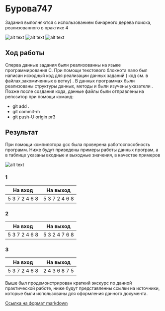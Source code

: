 # **Бурова747**

Задания выполняются с использованием бинарного дерева поиска, реализованного в практике 4

![alt text](https://pp.userapi.com/c845418/v845418598/1dd21e/Fl2OhX_V30A.jpg)
![alt text](https://pp.userapi.com/c845418/v845418598/1dd226/niNMKN8ftVE.jpg)
![alt text](https://pp.userapi.com/c845418/v845418598/1dd22e/mpHMuxdN09U.jpg)

## **Ход работы**

Сперва данные задания были реализованны на языке программирования C. При помощи текстового блокнота nano был написан исходный код для реализации данных заданий ( код см. в файлах,закомиченных в ветку) . В данных программах были реализованы структуры данных, методы и были изучены указатели . Позже после создания кода, данные файлы были отправлены на репозитор при помощи команд:

- git add .
- git commit-m
- git push-U origin pr3

## **Результат**

При помощи компилятора gcc была проверена работоспособность программ. Ниже будут приведены примеры работы данных програм, а в таблице указаны входные и выходные значения, в качестве примеров

![alt text](https://pp.userapi.com/c850224/v850224680/118ffc/rqRRo9bzWjU.jpg)

### **1**

| На вход       | На выход      | 
| ------------- |:-------------:|
| 5 3 7 2 4 6 8 | 5 3 7 2 4 6 8 |

### **2**

| На вход       | На выход      | 
| ------------- |:-------------:|
| 5 3 7 2 4 6 8 | 5 3 2 4 7 6 8 |

### **3**

| На вход       | На выход      | 
| ------------- |:-------------:|
| 5 3 7 2 4 6 8 | 2 4 3 6 8 7 5 |

Выше был продемонстрирован краткий экскурс по данной практической работе, ниже будут представленны ссылки на источники, которые были использованы для оформления данного документа.

[Ссылка на формат markdown](https://github.com/adam-p/markdown-here/wiki/Markdown-Cheatsheet)
